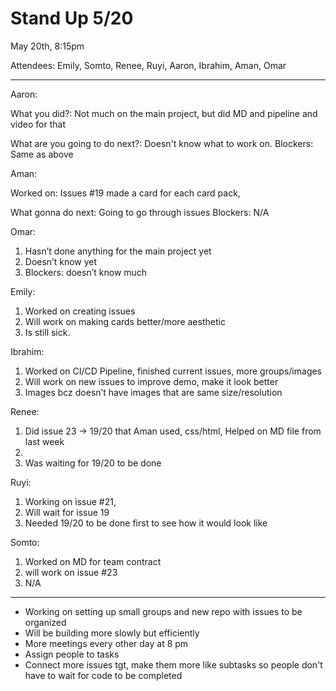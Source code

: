 # Stand Up 5/20

May 20th, 8:15pm

Attendees: Emily, Somto, Renee, Ruyi, Aaron, Ibrahim, Aman, Omar

---

Aaron:

What you did?: Not much on the main project, but did MD and pipeline and video for that

What are you going to do next?: Doesn't know what to work on.
Blockers: Same as above

Aman:

Worked on: Issues #19 made a card for each card pack, 

What gonna do next: Going to go through issues
Blockers: N/A

Omar:

1. Hasn’t done anything for the main project yet
2. Doesn’t know yet
3. Blockers: doesn’t know much 

Emily:

1. Worked on creating issues
2. Will work on making cards better/more aesthetic
3. Is still sick.

Ibrahim:

1. Worked on CI/CD Pipeline, finished current issues, more groups/images
2. Will work on new issues to improve demo, make it look better
3. Images bcz doesn’t have images that are same size/resolution

Renee:

1. Did issue 23 → 19/20 that Aman used, css/html, Helped on MD file from last week
2. 
3. Was waiting for 19/20 to be done

Ruyi:

1. Working on issue #21,
2. Will wait for issue 19
3. Needed 19/20 to be done first to see how it would look like

Somto:

1. Worked on MD for team contract
2. will work on issue #23
3. N/A

---

- Working on setting up small groups and new repo with issues to be organized
- Will be building more slowly but efficiently
- More meetings every other day at 8 pm
- Assign people to tasks
- Connect more issues tgt, make them more like subtasks so people don't have to wait for code to be completed